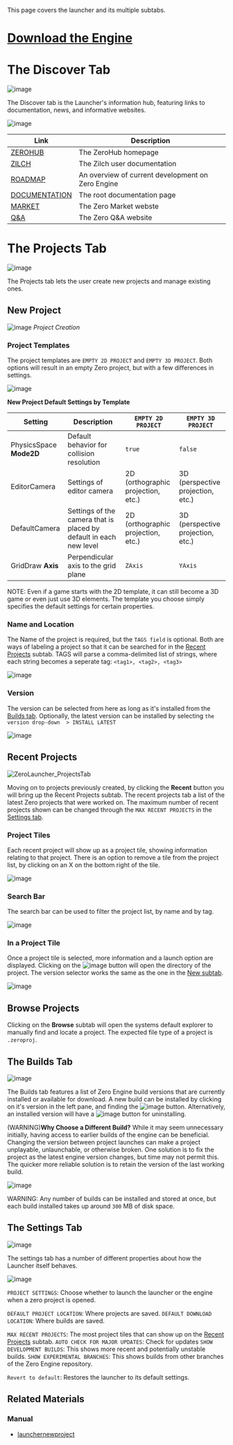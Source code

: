 This page covers the launcher and its multiple subtabs.

 #  [Download the Engine](https://dev.zeroengine.io/u/download )

 # The Discover Tab


![image](https://media.githubusercontent.com/media/zeroengineteam/ZeroFiles/master/doc_files/47808.png)

The Discover tab is the Launcher's information hub, featuring links to documentation, news, and informative websites.



![image](https://media.githubusercontent.com/media/zeroengineteam/ZeroFiles/master/doc_files/47822.png)


| Link | Description |
| -- | -- |
| [ZEROHUB](https://dev.zeroengine.io/) | The ZeroHub homepage |
| [ZILCH](https://github.com/zeroengineteam/ZeroDocs/blob/master/zero_editor_documentation/zeromanual/zilch_in_zero.markdown) | The Zilch user documentation |
| [ROADMAP](https://dev.zeroengine.io/project/board/52/) | An overview of current development on Zero Engine |
| [DOCUMENTATION](https://github.com/zeroengineteam/ZeroDocs/blob/master.markdown) | The root documentation page |
| [MARKET](https://market.zeroengine.io/) | The Zero Market webste |
| [Q&A](https://ask.zeroengine.io/) | The Zero Q&A website |

 # The Projects Tab


![image](https://media.githubusercontent.com/media/zeroengineteam/ZeroFiles/master/doc_files/47829.png)

The Projects tab lets the user create new projects and manage existing ones.

 ## New Project


![image](https://media.githubusercontent.com/media/zeroengineteam/ZeroFiles/master/doc_files/47798.png) *Project Creation*

 ### Project Templates
The project templates are `EMPTY 2D PROJECT` and `EMPTY 3D PROJECT`. Both options will result in an empty Zero project, but with a few differences in settings.


![image](https://media.githubusercontent.com/media/zeroengineteam/ZeroFiles/master/doc_files/47778.png)


**New Project Default Settings by Template**

| **Setting**  | **Description** | `EMPTY 2D PROJECT` | `EMPTY 3D PROJECT` |
|--------------|-----------------|----------------------|----------------------|
| PhysicsSpace **Mode2D** | Default behavior for collision resolution | `true` | `false` |
| EditorCamera | Settings of editor camera | 2D (orthographic projection, etc.) | 3D (perspective projection, etc.) |
| DefaultCamera | Settings of the camera that is placed by default in each new level | 2D (orthographic projection, etc.) | 3D (perspective projection, etc.) |
| GridDraw **Axis** | Perpendicular axis to the grid plane | `ZAxis` | `YAxis` |

NOTE: Even if a game starts with the 2D template, it can still become a 3D game or even just use 3D elements.  The template you choose simply specifies the default settings for certain properties.

 ### Name and Location
The Name  of the project is required, but the `TAGS field` is optional.  Both are ways of labeling a project so that it can be searched for in the [Recent Projects](https://github.com/zeroengineteam/ZeroDocs/blob/master/zero_editor_documentation/zeromanual/editor/launcher.markdown#recent-projects) subtab.  TAGS  will parse a comma-delimited list of strings, where each string becomes a seperate tag: `<tag1>, <tag2>, <tag3>`


![image](https://media.githubusercontent.com/media/zeroengineteam/ZeroFiles/master/doc_files/47800.png)


 ### Version
The version can be selected from here as long as it's installed from the [Builds tab](https://github.com/zeroengineteam/ZeroDocs/blob/master/zero_editor_documentation/zeromanual/editor/launcher.markdown#the-builds-tab).  Optionally, the latest version can be installed by selecting `the version drop-down  > INSTALL LATEST`


![image](https://media.githubusercontent.com/media/zeroengineteam/ZeroFiles/master/doc_files/47796.png)


 ## Recent Projects


![ZeroLauncher_ProjectsTab](https://media.githubusercontent.com/media/zeroengineteam/ZeroFiles/master/doc_files/47866.gif)


Moving on to projects previously created, by clicking the **Recent** button you will bring up the Recent Projects subtab.
The recent projects tab a list of the latest Zero projects that were worked on.  The maximum number of recent projects shown can be changed through the `MAX RECENT PROJECTS` in the [Settings tab](https://github.com/zeroengineteam/ZeroDocs/blob/master/zero_editor_documentation/zeromanual/editor/launcher.markdown#the-settings-tab).

 ### Project Tiles
Each recent project will show up as a project tile, showing information relating to that project.  There is an option to remove a tile from the project list, by clicking on an X on the bottom right of the tile.


![image](https://media.githubusercontent.com/media/zeroengineteam/ZeroFiles/master/doc_files/47870.png)


 ### Search Bar
The search bar can be used to filter the project list, by name and by tag.


![image](https://media.githubusercontent.com/media/zeroengineteam/ZeroFiles/master/doc_files/47872.png)


 ### In a Project Tile
Once a project tile is selected, more information and a launch option are displayed.  Clicking on the ![image](https://media.githubusercontent.com/media/zeroengineteam/ZeroFiles/master/doc_files/47881.png) button will open the directory of the project.  The version selector works the same as the one in the [New subtab](https://github.com/zeroengineteam/ZeroDocs/blob/master/zero_editor_documentation/zeromanual/editor/launcher.markdown#new-project).


![image](https://media.githubusercontent.com/media/zeroengineteam/ZeroFiles/master/doc_files/47879.png)


 ## Browse Projects
Clicking on the **Browse** subtab will open the systems default explorer to manually find and locate a project.  The expected file type of a project is `.zeroproj`.

 ## The Builds Tab


![image](https://media.githubusercontent.com/media/zeroengineteam/ZeroFiles/master/doc_files/47891.png)


The Builds tab features a list of Zero Engine build versions that are currently installed or available for download.  A new build can be installed by clicking on it's version in the left pane, and finding the ![image](https://media.githubusercontent.com/media/zeroengineteam/ZeroFiles/master/doc_files/47885.png) button.  Alternatively, an installed version will have a ![image](https://media.githubusercontent.com/media/zeroengineteam/ZeroFiles/master/doc_files/47889.png) button for uninstalling.

(WARNING)**Why Choose a Different Build?**
While it may seem unnecessary initially, having access to earlier builds of the engine can be beneficial.  Changing the version between project launches can make a project unplayable, unlaunchable, or otherwise broken.  One solution is to fix the project as the latest engine version changes, but time may not permit this.  The quicker more reliable solution is to retain the version of the last working build.



![image](https://media.githubusercontent.com/media/zeroengineteam/ZeroFiles/master/doc_files/47883.png)


WARNING:
Any number of builds can be installed and stored at once, but each build installed takes up around `300` MB of disk space.

 ## The Settings Tab


![image](https://media.githubusercontent.com/media/zeroengineteam/ZeroFiles/master/doc_files/47893.png)


The settings tab has a number of different properties about how the Launcher itself behaves.



![image](https://media.githubusercontent.com/media/zeroengineteam/ZeroFiles/master/doc_files/47897.png)


`PROJECT SETTINGS`: Choose whether to launch the launcher or the engine when a zero project is opened.

`DEFAULT PROJECT LOCATION`: Where projects are saved.
`DEFAULT DOWNLOAD LOCATION`: Where builds are saved.

`MAX RECENT PROJECTS`: The most project tiles that can show up on the [Recent Projects](https://github.com/zeroengineteam/ZeroDocs/blob/master/zero_editor_documentation/zeromanual/editor/launcher.markdown#recent-projects) subtab.
`AUTO CHECK FOR MAJOR UPDATES`:  Check for updates
`SHOW DEVELOPMENT BUILDS`: This shows more recent and potentially unstable builds.
`SHOW EXPERIMENTAL BRANCHES`:  This shows builds from other branches of the Zero Engine repository.

`Revert to default`:  Restores the launcher to its default settings.

 ## Related Materials
 ### Manual
- [launchernewproject](https://github.com/zeroengineteam/ZeroDocs/blob/master/zero_editor_documentation/zeromanual/editor/editorcommands/launchernewproject.markdown) 

 